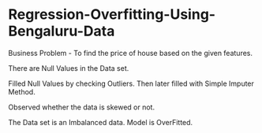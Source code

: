 # Regression-Overfitting-Using-Bengaluru-Data

Business Problem - To find the price of house based on the given features.

There are Null Values in the Data set.

Filled Null Values by checking Outliers. Then later filled with Simple Imputer Method.

Observed whether the data is skewed or not.

The Data set is an Imbalanced data. Model is OverFitted.
